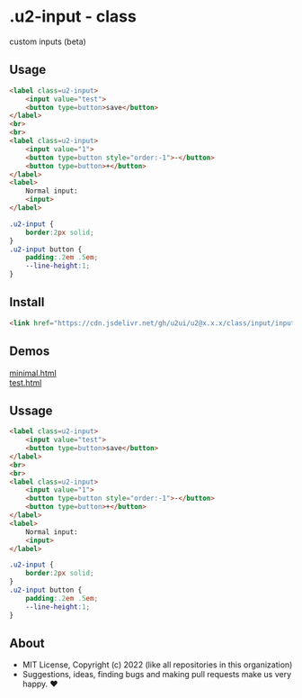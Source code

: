 # .u2-input - class
custom inputs (beta)

## Usage

```html
<label class=u2-input>
    <input value="test">
    <button type=button>save</button>
</label>
<br>
<br>
<label class=u2-input>
    <input value="1">
    <button type=button style="order:-1">-</button>
    <button type=button>+</button>
</label>
<label>
    Normal input:
    <input>
</label>
```

```css
.u2-input {
    border:2px solid;
}
.u2-input button {
    padding:.2em .5em;
    --line-height:1;
}
```

## Install

```html
<link href="https://cdn.jsdelivr.net/gh/u2ui/u2@x.x.x/class/input/input.min.css" rel=stylesheet>
```

## Demos

[minimal.html](http://gcdn.li/u2ui/u2@main/class/input/tests/minimal.html)  
[test.html](http://gcdn.li/u2ui/u2@main/class/input/tests/test.html)  

## Ussage

```html
<label class=u2-input>
    <input value="test">
    <button type=button>save</button>
</label>
<br>
<br>
<label class=u2-input>
    <input value="1">
    <button type=button style="order:-1">-</button>
    <button type=button>+</button>
</label>
<label>
    Normal input:
    <input>
</label>
```

```css
.u2-input {
    border:2px solid;
}
.u2-input button {
    padding:.2em .5em;
    --line-height:1;
}
```

## About

- MIT License, Copyright (c) 2022 <u2> (like all repositories in this organization) <br>
- Suggestions, ideas, finding bugs and making pull requests make us very happy. ♥

